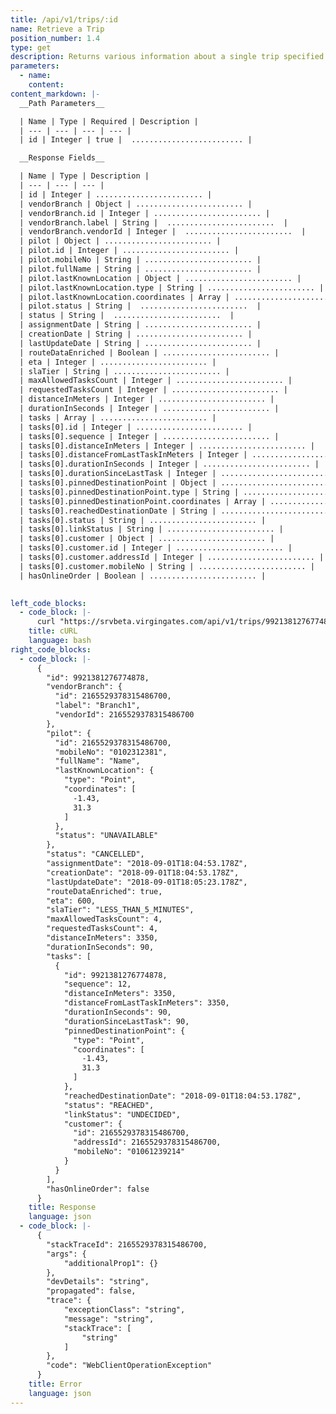 ```yaml
---
title: /api/v1/trips/:id
name: Retrieve a Trip
position_number: 1.4
type: get
description: Returns various information about a single trip specified by the requested ID.
parameters:
  - name: 
    content: 
content_markdown: |-
  __Path Parameters__

  | Name | Type | Required | Description |
  | --- | --- | --- | --- |
  | id | Integer | true |  ......................... |

  __Response Fields__

  | Name | Type | Description |
  | --- | --- | --- |
  | id | Integer | ........................ |
  | vendorBranch | Object | ........................ |
  | vendorBranch.id | Integer | ........................ |
  | vendorBranch.label | String |  ........................  |
  | vendorBranch.vendorId | Integer |  ........................  |
  | pilot | Object | ........................ |
  | pilot.id | Integer | ........................ |
  | pilot.mobileNo | String | ........................ |
  | pilot.fullName | String | ........................ |
  | pilot.lastKnownLocation | Object | ........................ |
  | pilot.lastKnownLocation.type | String | ........................ |
  | pilot.lastKnownLocation.coordinates | Array | ........................ |
  | pilot.status | String |  ........................  |
  | status | String |  ........................  |
  | assignmentDate | String | ........................ |
  | creationDate | String | ........................ |
  | lastUpdateDate | String | ........................ |
  | routeDataEnriched | Boolean | ........................ |
  | eta | Integer | ........................ |
  | slaTier | String | ........................ |
  | maxAllowedTasksCount | Integer | ........................ |
  | requestedTasksCount | Integer | ........................ |
  | distanceInMeters | Integer | ........................ |
  | durationInSeconds | Integer | ........................ |
  | tasks | Array | ........................ |
  | tasks[0].id | Integer | ........................ |
  | tasks[0].sequence | Integer | ........................ |
  | tasks[0].distanceInMeters | Integer | ........................ |
  | tasks[0].distanceFromLastTaskInMeters | Integer | ........................ |
  | tasks[0].durationInSeconds | Integer | ........................ |
  | tasks[0].durationSinceLastTask | Integer | ........................ |
  | tasks[0].pinnedDestinationPoint | Object | ........................ |
  | tasks[0].pinnedDestinationPoint.type | String | ........................ |
  | tasks[0].pinnedDestinationPoint.coordinates | Array | ........................ |
  | tasks[0].reachedDestinationDate | String | ........................ |
  | tasks[0].status | String | ........................ |
  | tasks[0].linkStatus | String | ........................ |
  | tasks[0].customer | Object | ........................ |
  | tasks[0].customer.id | Integer | ........................ |
  | tasks[0].customer.addressId | Integer | ........................ |
  | tasks[0].customer.mobileNo | String | ........................ |
  | hasOnlineOrder | Boolean | ........................ |
  

left_code_blocks:
  - code_block: |-
      curl "https://srvbeta.virgingates.com/api/v1/trips/9921381276774878" -H "Authorization: Bearer $ACCESS_TOKEN"
    title: cURL
    language: bash
right_code_blocks:
  - code_block: |-
      {
        "id": 9921381276774878,
        "vendorBranch": {
          "id": 2165529378315486700,
          "label": "Branch1",
          "vendorId": 2165529378315486700
        },
        "pilot": {
          "id": 2165529378315486700,
          "mobileNo": "0102312381",
          "fullName": "Name",
          "lastKnownLocation": {
            "type": "Point",
            "coordinates": [
              -1.43,
              31.3
            ]
          },
          "status": "UNAVAILABLE"
        },
        "status": "CANCELLED",
        "assignmentDate": "2018-09-01T18:04:53.178Z",
        "creationDate": "2018-09-01T18:04:53.178Z",
        "lastUpdateDate": "2018-09-01T18:05:23.178Z",
        "routeDataEnriched": true,
        "eta": 600,
        "slaTier": "LESS_THAN_5_MINUTES",
        "maxAllowedTasksCount": 4,
        "requestedTasksCount": 4,
        "distanceInMeters": 3350,
        "durationInSeconds": 90,
        "tasks": [
          {
            "id": 9921381276774878,
            "sequence": 12,
            "distanceInMeters": 3350,
            "distanceFromLastTaskInMeters": 3350,
            "durationInSeconds": 90,
            "durationSinceLastTask": 90,
            "pinnedDestinationPoint": {
              "type": "Point",
              "coordinates": [
                -1.43,
                31.3
              ]
            },
            "reachedDestinationDate": "2018-09-01T18:04:53.178Z",
            "status": "REACHED",
            "linkStatus": "UNDECIDED",
            "customer": {
              "id": 2165529378315486700,
              "addressId": 2165529378315486700,
              "mobileNo": "01061239214"
            }
          }
        ],
        "hasOnlineOrder": false
      }
    title: Response
    language: json
  - code_block: |-
      {
        "stackTraceId": 2165529378315486700,
        "args": {
            "additionalProp1": {}
        },
        "devDetails": "string",
        "propagated": false,
        "trace": {
            "exceptionClass": "string",
            "message": "string",
            "stackTrace": [
                "string"
            ]
        },
        "code": "WebClientOperationException"
      }
    title: Error
    language: json
---
```



